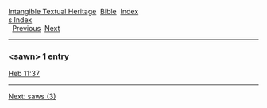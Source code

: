 [Intangible Textual Heritage](../../index)  [Bible](../index) 
[Index](index)   
[s Index](_s_)  
  [Previous](c09828)  [Next](c09830) 

------------------------------------------------------------------------

### &lt;sawn&gt; 1 entry

[Heb 11:37](../kjv/heb011.htm#037)  

------------------------------------------------------------------------

[Next: saws (3)](c09830)
